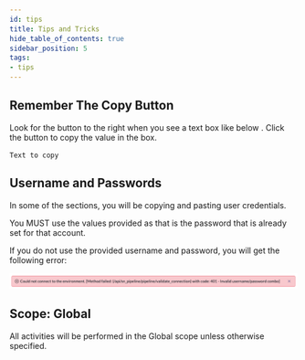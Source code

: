 ```yaml
---
id: tips
title: Tips and Tricks
hide_table_of_contents: true
sidebar_position: 5
tags:
- tips
---
```


## Remember The Copy Button

Look for the button to the right when you see a text box like below . Click the button to copy the value in the box. 

```
Text to copy
```

## Username and Passwords

In some of the sections, you will be copying and pasting user credentials. 

You MUST use the values provided as that is the password that is already set for that account. 

If you do not use the provided username and password, you will get the following error:

![relative](/img/lab-aemc/2023-07-31-12-39-48.png)

## Scope: Global

All activities will be performed in the Global scope unless otherwise specified. 